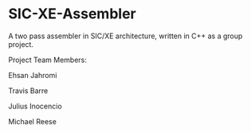 SIC-XE-Assembler
================
A two pass assembler in SIC/XE architecture, written in C++ as a group project.


Project Team Members:


Ehsan Jahromi

Travis Barre

Julius Inocencio

Michael Reese
